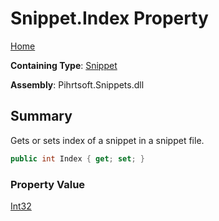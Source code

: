 # Snippet\.Index Property

[Home](../../../../README.md)

**Containing Type**: [Snippet](../README.md)

**Assembly**: Pihrtsoft\.Snippets\.dll

## Summary

Gets or sets index of a snippet in a snippet file\.

```csharp
public int Index { get; set; }
```

### Property Value

[Int32](https://docs.microsoft.com/en-us/dotnet/api/system.int32)

